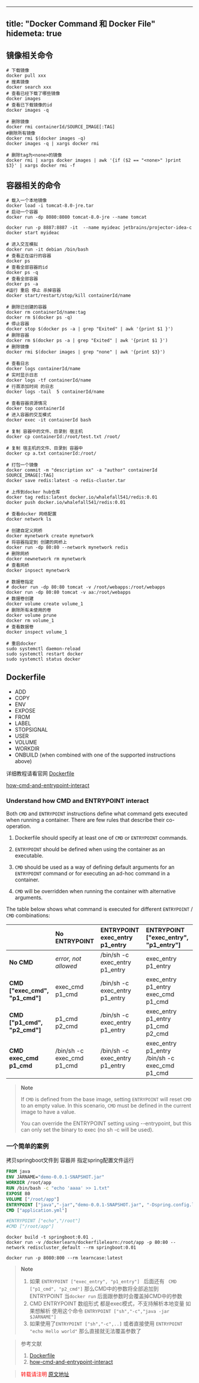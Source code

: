 

---
title: "Docker Command 和 Docker File"
hidemeta: true
---

## 镜像相关命令

```shell script
# 下载镜像
docker pull xxx
# 搜素镜像
docker search xxx
# 查看已经下载了哪些镜像
docker images
# 查看已下载镜像的id
docker images -q 

# 删除镜像 
docker rmi containerId/SOURCE_IMAGE[:TAG]
#删除所有镜像
docker rmi $(docker images -q)
docker images -q | xargs docker rmi 

# 删除tag为<none>的镜像
docker rmi | xargs docker images | awk '{if ($2 == "<none>" )print $3}' | xargs docker rmi -f
```

## 容器相关的命令

```shell script
# 载入一个本地镜像 
docker load -i tomcat-8.0-jre.tar
# 启动一个容器 
docker run -dp 8080:8080 tomcat-8.0-jre --name tomcat 

docker run -p 8887:8887 -it  --name myideac jetbrains/projector-idea-c
docker start myideac

# 进入交互模拟
docker run -it debian /bin/bash
# 查看正在运行的容器
docker ps
# 查看全部容器的id
docker ps -q
# 查看全部容器
docker ps -a 
#运行 重启 停止 杀掉容器
docker start/restart/stop/kill containerId/name
```

```shell script
# 删除已创建的容器
docker rm containerId/name:tag
docker rm $(docker ps -q)
# 停止容器 
docker stop $(docker ps -a | grep "Exited" | awk '{print $1 }')    
# 删除容器  
docker rm $(docker ps -a | grep "Exited" | awk '{print $1 }')      
# 删除镜像    
docker rmi $(docker images | grep "none" | awk '{print $3}')    

# 查看日志
docker logs containerId/name
# 实时显示日志
docker logs -tf containerId/name
# 行首添加时间 的日志
docker logs -tail  5 containerId/name

# 查看容器资源情况
docker top containerId
# 进入容器的交互模式
docker exec -it containerId bash
```

```shell script
# 复制 容器中的文件、目录到 宿主机
docker cp containerId:/root/test.txt /root/

# 复制 宿主机的文件、目录到 容器中
docker cp a.txt containerId:/root/

# 打包一个镜像
docker commit -m "description xx" -a "author" containerId SOURCE_IMAGE[:TAG]
docker save redis:latest -o redis-cluster.tar

# 上传到docker hub仓库
docker tag redis:latest docker.io/whalefall541/redis:0.01
docker push docker.io/whalefall541/redis:0.01
```

```shell script
# 查看docker 网络配置
docker network ls

# 创建自定义网桥
docker mynetwork create mynetwork
# 将容器指定到 创建的网桥上
docker run -dp 80:80 --network mynetwork redis
# 删除网桥
docker newnetwork rm mynetwork
# 查看网桥
docker inpsect mynetwork
```

```shell script
# 数据卷指定
# docker run -dp 80:80 tomcat -v /root/webapps:/root/webapps
docker run -dp 80:80 tomcat -v aa:/root/webapps
# 数据卷创建
docker volume create volume_1
# 删除所有未使用的卷
docker volume prune 
docker rm volume_1
# 查看数据卷
docker inspect volume_1

# 重启docker 
sudo systemctl daemon-reload 
sudo systemctl restart docker
sudo systemctl status docker
```

## Dockerfile

- ADD
- COPY
- ENV
- EXPOSE
- FROM
- LABEL
- STOPSIGNAL
- USER
- VOLUME
- WORKDIR
- ONBUILD (when combined with one of the supported instructions above)

详细教程请看官网 [Dockerfile](https://docs.docker.com/engine/reference/builder/)

[how-cmd-and-entrypoint-interact](https://docs.docker.com/engine/reference/builder/#understand-how-cmd-and-entrypoint-interact)

### Understand how CMD and ENTRYPOINT interact

Both `CMD` and `ENTRYPOINT` instructions define what command gets executed when running a container.
There are few rules that describe their co-operation.

1. Dockerfile should specify at least one of `CMD` or `ENTRYPOINT` commands.

2. `ENTRYPOINT` should be defined when using the container as an executable.

3. `CMD` should be used as a way of defining default arguments for an `ENTRYPOINT` command
   or for executing an ad-hoc command in a container.

4. `CMD` will be overridden when running the container with alternative arguments.

The table below shows what command is executed for different `ENTRYPOINT` / `CMD` combinations:

|                                | No ENTRYPOINT              | ENTRYPOINT exec_entry p1_entry | ENTRYPOINT ["exec_entry", "p1_entry"]          |
| :----------------------------- | :------------------------- | :----------------------------- | :--------------------------------------------- |
| **No CMD**                     | *error, not allowed*       | /bin/sh -c exec_entry p1_entry | exec_entry p1_entry                            |
| **CMD ["exec_cmd", "p1_cmd"]** | exec_cmd p1_cmd            | /bin/sh -c exec_entry p1_entry | exec_entry p1_entry exec_cmd p1_cmd            |
| **CMD ["p1_cmd", "p2_cmd"]**   | p1_cmd p2_cmd              | /bin/sh -c exec_entry p1_entry | exec_entry p1_entry p1_cmd p2_cmd              |
| **CMD exec_cmd p1_cmd**        | /bin/sh -c exec_cmd p1_cmd | /bin/sh -c exec_entry p1_entry | exec_entry p1_entry /bin/sh -c exec_cmd p1_cmd |

> **Note**
>
> If `CMD` is defined from the base image, setting `ENTRYPOINT` will
> reset `CMD` to an empty value. In this scenario, `CMD` must be defined in the
> current image to have a value.
>
> You can override the ENTRYPOINT setting using --entrypoint, 
> but this can only set the binary to exec (no sh -c will be used).

### 一个简单的案例

拷贝springboot文件到 容器并 指定spring配置文件运行

```dockerfile
FROM java
ENV JARNAME="demo-0.0.1-SNAPSHOT.jar"
WORKDIR /root/app
RUN /bin/bash -c "echo 'aaaa' >> 1.txt"
EXPOSE 80
VOLUME ["/root/app"]
ENTRYPOINT ["java","-jar","demo-0.0.1-SNAPSHOT.jar", "-Dspring.config.location"]
CMD ["application.yml"]

#ENTRYPOINT ["echo","/root"]
#CMD ["/root/app"]
```

```shell script
docker build -t springboot:0.01 .
docker run -v /dockerlearn/dockerfilelearn:/root/app -p 80:80 --network rediscluster_default --rm springboot:0.01

docker run -p 8080:800 --rm learncase:latest
```



> **Note**
>
> 1. 如果 `ENTRYPOINT ["exec_entry", "p1_entry"] ` 后面还有
>    ` CMD ["p1_cmd", "p2_cmd"]` 那么CMD中的参数将全部追加到 ENTRYPOINT
>    当`docker run` 后面跟参数时会覆盖掉CMD中的参数
> 2. CMD ENTRYPOINT 数组形式 都是exec模式，不支持解析本地变量 
>    如果想解析 使用这个命令 `ENTRYPOINT ["sh","-c","java -jar $JARNAME"]`
> 3. 如果使用了`ENTRYPOINT ["sh","-c",..]` 或者直接使用 `ENTRYPOINT "echo Hello world"`
>    那么直接就无法覆盖参数了

> 参考文献
>
> 1. [Dockerfile](https://docs.docker.com/engine/reference/builder/)
> 2. [how-cmd-and-entrypoint-interact](https://docs.docker.com/engine/reference/builder/#understand-how-cmd-and-entrypoint-interact)



> <font color="red" >转载请注明 [原文地址](https://www.cnblogs.com/whalefall541/p/15318270.html)</font>